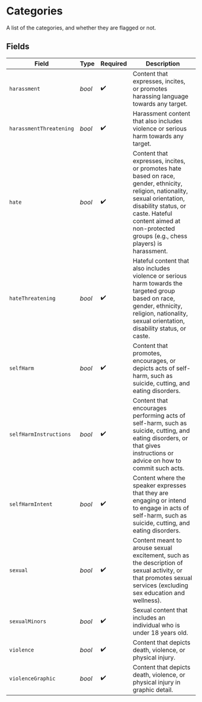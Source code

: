 # Categories

A list of the categories, and whether they are flagged or not.


## Fields

| Field                                                                                                                                                                                                                                          | Type                                                                                                                                                                                                                                           | Required                                                                                                                                                                                                                                       | Description                                                                                                                                                                                                                                    |
| ---------------------------------------------------------------------------------------------------------------------------------------------------------------------------------------------------------------------------------------------- | ---------------------------------------------------------------------------------------------------------------------------------------------------------------------------------------------------------------------------------------------- | ---------------------------------------------------------------------------------------------------------------------------------------------------------------------------------------------------------------------------------------------- | ---------------------------------------------------------------------------------------------------------------------------------------------------------------------------------------------------------------------------------------------- |
| `harassment`                                                                                                                                                                                                                                   | *bool*                                                                                                                                                                                                                                         | :heavy_check_mark:                                                                                                                                                                                                                             | Content that expresses, incites, or promotes harassing language towards any target.                                                                                                                                                            |
| `harassmentThreatening`                                                                                                                                                                                                                        | *bool*                                                                                                                                                                                                                                         | :heavy_check_mark:                                                                                                                                                                                                                             | Harassment content that also includes violence or serious harm towards any target.                                                                                                                                                             |
| `hate`                                                                                                                                                                                                                                         | *bool*                                                                                                                                                                                                                                         | :heavy_check_mark:                                                                                                                                                                                                                             | Content that expresses, incites, or promotes hate based on race, gender, ethnicity, religion, nationality, sexual orientation, disability status, or caste. Hateful content aimed at non-protected groups (e.g., chess players) is harassment. |
| `hateThreatening`                                                                                                                                                                                                                              | *bool*                                                                                                                                                                                                                                         | :heavy_check_mark:                                                                                                                                                                                                                             | Hateful content that also includes violence or serious harm towards the targeted group based on race, gender, ethnicity, religion, nationality, sexual orientation, disability status, or caste.                                               |
| `selfHarm`                                                                                                                                                                                                                                     | *bool*                                                                                                                                                                                                                                         | :heavy_check_mark:                                                                                                                                                                                                                             | Content that promotes, encourages, or depicts acts of self-harm, such as suicide, cutting, and eating disorders.                                                                                                                               |
| `selfHarmInstructions`                                                                                                                                                                                                                         | *bool*                                                                                                                                                                                                                                         | :heavy_check_mark:                                                                                                                                                                                                                             | Content that encourages performing acts of self-harm, such as suicide, cutting, and eating disorders, or that gives instructions or advice on how to commit such acts.                                                                         |
| `selfHarmIntent`                                                                                                                                                                                                                               | *bool*                                                                                                                                                                                                                                         | :heavy_check_mark:                                                                                                                                                                                                                             | Content where the speaker expresses that they are engaging or intend to engage in acts of self-harm, such as suicide, cutting, and eating disorders.                                                                                           |
| `sexual`                                                                                                                                                                                                                                       | *bool*                                                                                                                                                                                                                                         | :heavy_check_mark:                                                                                                                                                                                                                             | Content meant to arouse sexual excitement, such as the description of sexual activity, or that promotes sexual services (excluding sex education and wellness).                                                                                |
| `sexualMinors`                                                                                                                                                                                                                                 | *bool*                                                                                                                                                                                                                                         | :heavy_check_mark:                                                                                                                                                                                                                             | Sexual content that includes an individual who is under 18 years old.                                                                                                                                                                          |
| `violence`                                                                                                                                                                                                                                     | *bool*                                                                                                                                                                                                                                         | :heavy_check_mark:                                                                                                                                                                                                                             | Content that depicts death, violence, or physical injury.                                                                                                                                                                                      |
| `violenceGraphic`                                                                                                                                                                                                                              | *bool*                                                                                                                                                                                                                                         | :heavy_check_mark:                                                                                                                                                                                                                             | Content that depicts death, violence, or physical injury in graphic detail.                                                                                                                                                                    |